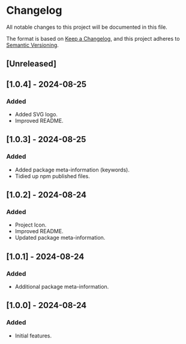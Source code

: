 # Changelog

All notable changes to this project will be documented in this file.

The format is based on [Keep a Changelog](https://keepachangelog.com/en/1.1.0/),
and this project adheres to [Semantic Versioning](https://semver.org/spec/v2.0.0.html).

## [Unreleased]

## [1.0.4] - 2024-08-25

### Added
- Added SVG logo.
- Improved README.

## [1.0.3] - 2024-08-25

### Added
- Added package meta-information (keywords).
- Tidied up npm published files.

## [1.0.2] - 2024-08-24

### Added
- Project Icon.
- Improved README.
- Updated package meta-information.

## [1.0.1] - 2024-08-24

### Added
- Additional package meta-information.

## [1.0.0] - 2024-08-24

### Added
- Initial features.
